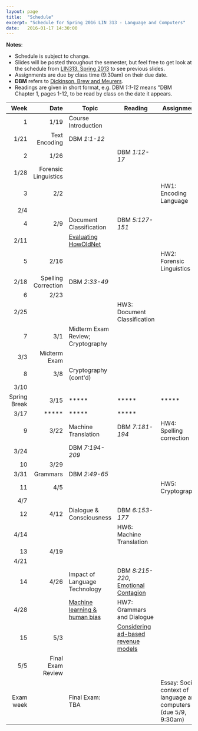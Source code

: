 ```yaml
---
layout: page
title:  "Schedule"
excerpt: "Schedule for Spring 2016 LIN 313 - Language and Computers"
date:   2016-01-17 14:30:00
---
```


**Notes**:

- Schedule is subject to change. 
- Slides will be posted throughout the semester, but feel free to get look at the schedule from [LIN313, Spring 2013](http://lnc-s13.utcompling.com/schedule) to see previous slides.
- Assignments are due by class time (9:30am) on their due date.
- **DBM** refers to [Dickinson, Brew and Meurers](http://www.wiley.com/WileyCDA/WileyTitle/productCd-EHEP002779.html).
- Readings are given in short format, e.g. DBM *1:1-12* means "DBM Chapter 1, pages 1-12, to be read by class on the date it appears.

Week	|  Date	| Topic	| Reading | Assignment
 ---: | ---: | --- | --- | ---
1  | 1/19 | Course Introduction |  |
   | 1/21 | Text Encoding |  DBM *1:1-12* |
2  | 1/26 |               |  DBM *1:12-17* |
   | 1/28 | Forensic Linguistics  |   |
3  | 2/2  |   |   | HW1: Encoding Language
   | 2/4  |    | 
4  | 2/9  | Document Classification | DBM *5:127-151* 
   | 2/11 |    | [Evaluating HowOldNet](https://www.peoplepattern.com/machine-predictions-wild-howoldnet-might-much-better-social-media-lead-believe/)
5  | 2/16 |    | | HW2: Forensic Linguistics
   | 2/18 | Spelling Correction  | DBM *2:33-49*
6  | 2/23 |    | 
   | 2/25 |  |  | HW3: Document Classification
7  | 3/1  | Midterm Exam Review; Cryptography   | 
   | 3/3  | Midterm Exam | 
8  | 3/8  | Cryptography (cont'd) | 
   | 3/10 |    | 
Spring Break   | 3/15 | *****   | ***** | *****
   | 3/17 | *****   | ***** | *****
9  | 3/22 | Machine Translation | DBM *7:181-194* | HW4: Spelling correction
   | 3/24 |    | DBM *7:194-209* | 
10 | 3/29 |    | 
   | 3/31 | Grammars | DBM *2:49-65*
11 | 4/5  |    | | HW5: Cryptography
   | 4/7  |    | 
12 | 4/12 | Dialogue & Consciousness | DBM *6:153-177*
   | 4/14 |    | | HW6: Machine Translation
13 | 4/19 |    | 
   | 4/21 |    | 
14 | 4/26 | Impact of Language Technology | DBM *8:215-220*, [Emotional Contagion](https://www.peoplepattern.com/emotional-contagion-one/) | 
   | 4/28 |    | [Machine learning & human bias](http://techcrunch.com/2015/08/02/machine-learning-and-human-bias-an-uneasy-pair/)| HW7: Grammars and Dialogue
15 | 5/3  |    | [Considering ad-based revenue models](https://www.peoplepattern.com/considering-ad-based-revenue-models/) 
   | 5/5  | Final Exam Review | 
Exam week |    | Final Exam: TBA  |   | Essay: Social context of language and computers (due 5/9, 9:30am)
 
